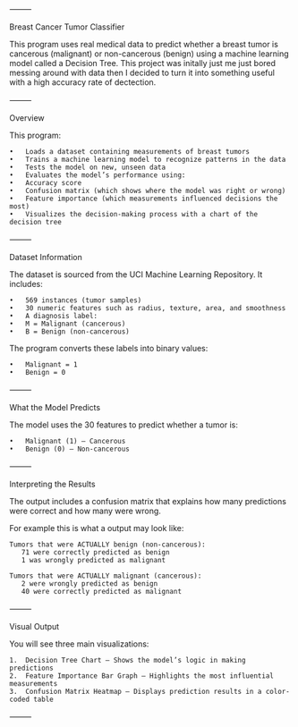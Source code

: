 ⸻

Breast Cancer Tumor Classifier

This program uses real medical data to predict whether a breast tumor is cancerous (malignant) or non-cancerous (benign) using a machine learning model called a Decision Tree. This project was initally just me just bored messing around with data then I decided to turn it into something useful with a high accuracy rate of dectection.

⸻

Overview

This program:

	•	Loads a dataset containing measurements of breast tumors
	•	Trains a machine learning model to recognize patterns in the data
	•	Tests the model on new, unseen data
	•	Evaluates the model’s performance using:
	•	Accuracy score
	•	Confusion matrix (which shows where the model was right or wrong)
	•	Feature importance (which measurements influenced decisions the most)
	•	Visualizes the decision-making process with a chart of the decision tree

⸻

Dataset Information

The dataset is sourced from the UCI Machine Learning Repository. It includes:

	•	569 instances (tumor samples)
	•	30 numeric features such as radius, texture, area, and smoothness
	•	A diagnosis label:
	•	M = Malignant (cancerous)
	•	B = Benign (non-cancerous)

The program converts these labels into binary values:

	•	Malignant = 1
	•	Benign = 0

⸻

What the Model Predicts

The model uses the 30 features to predict whether a tumor is:

	•	Malignant (1) – Cancerous
	•	Benign (0) – Non-cancerous

⸻

Interpreting the Results

The output includes a confusion matrix that explains how many predictions were correct and how many were wrong. 

For example this is what a output may look like:

	Tumors that were ACTUALLY benign (non-cancerous):
	   71 were correctly predicted as benign
	   1 was wrongly predicted as malignant

	Tumors that were ACTUALLY malignant (cancerous):
	   2 were wrongly predicted as benign
	   40 were correctly predicted as malignant
   
⸻

Visual Output

You will see three main visualizations:

	1.	Decision Tree Chart – Shows the model’s logic in making predictions
	2.	Feature Importance Bar Graph – Highlights the most influential measurements
	3.	Confusion Matrix Heatmap – Displays prediction results in a color-coded table

 ⸻
 
